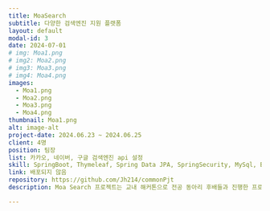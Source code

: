 ```yaml
---
title: MoaSearch
subtitle: 다양한 검색엔진 지원 플랫폼
layout: default
modal-id: 3
date: 2024-07-01
# img: Moa1.png
# img2: Moa2.png
# img3: Moa3.png
# img4: Moa4.png
images:
  - Moa1.png
  - Moa2.png
  - Moa3.png
  - Moa4.png
thumbnail: Moa1.png
alt: image-alt
project-date: 2024.06.23 ~ 2024.06.25
client: 4명
position: 팀장
list: 카카오, 네이버, 구글 검색엔진 api 설정
skill: SpringBoot, Thymeleaf, Spring Data JPA, SpringSecurity, MySql, BootStrap, Git, Github
link: 배포되지 않음
repository: https://github.com/Jh214/commonPjt
description: Moa Search 프로젝트는 교내 해커톤으로 전공 동아리 후배들과 진행한 프로젝트 입니다.<br> 짧은 시간 내에 할 수 있고 실용성 있는 서비스를 위해 간단한 검색엔진 api를 사용한 통합 검색엔진 웹사이트를 제작하였습니다.<br> Spring MVC 패턴으로 진행되었고 주 기능은 검색입니다.<br> 검색 키워드를 입력하고 검색칸 오른쪽에 배치되어있는 3개의 검색 버튼으로 사용자가 원하는 검색 엔진을 사용할 수 있도록 구현되었습니다.<br> 제가 팀장으로 진행되었던 프로젝트이지만 실력이 많이 부족한 상태였고, 팀원들이었던 후배들 또한 지식이 많이 부족했기에 굉장히 막막했습니다.<br> 그래도 이왕 참가한 거 간단하게라도 완성해보자! 라는 마음으로 백엔드 팀원 한명은 하루동안 자바 공부를 하게했고, 다른 두 팀원에겐 부트스트랩을 이용해서 타임리프 문법만 잘 적용시켜보라고 지시하였습니다.<br> 검색엔진 api를 사용해본 것은 처음이었지만 여러 번의 구글링과 chat gpt를 활용하여 엉성하게나마 이틀동안 완성해냈습니다.<br> 처음으로 밤을 새워가며 코딩을 해봤고 피곤하고 힘들었지만 그 안에서 나름 재미도 있었던 것 같습니다.

---
```

